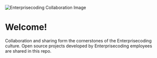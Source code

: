 ![Enterprisecoding Collaboration Image](profile/banner.jpg)

# Welcome!

Collaboration and sharing form the cornerstones of the Enterprisecoding culture. Open source projects developed by Enterprisecoding employees are shared in this repo.